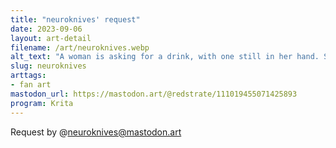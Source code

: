 ```yaml
---
title: "neuroknives' request"
date: 2023-09-06
layout: art-detail
filename: /art/neuroknives.webp
alt_text: "A woman is asking for a drink, with one still in her hand. She has long dark hair, makeup and a tight dress on. She has a small choker with a heart pendant. She looks intoxicated!"
slug: neuroknives
arttags:
- fan art
mastodon_url: https://mastodon.art/@redstrate/111019455071425893
program: Krita
---
```

Request by @neuroknives@mastodon.art

